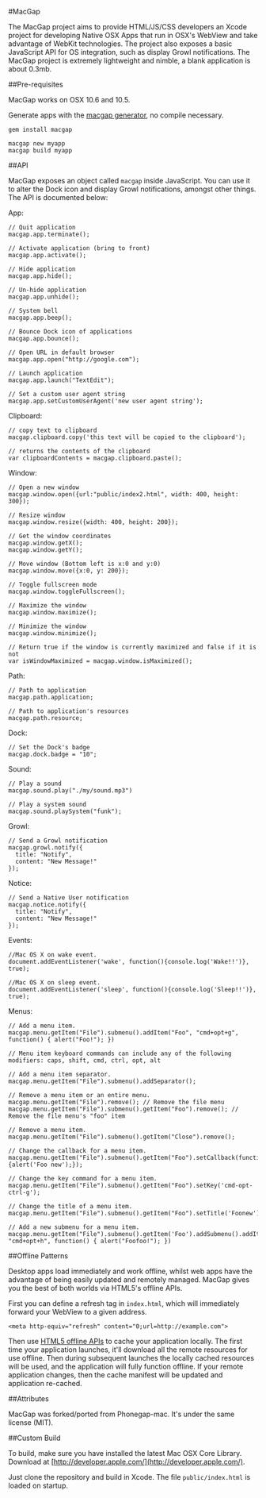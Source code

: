 #MacGap

The MacGap project aims to provide HTML/JS/CSS developers an Xcode project for developing Native OSX Apps that run in OSX's WebView and take advantage of WebKit technologies. The project also exposes a basic JavaScript API for OS integration, such as display Growl notifications. The MacGap project is extremely lightweight and nimble, a blank application is about 0.3mb.

##Pre-requisites

MacGap works on OSX 10.6 and 10.5.

Generate apps with the [macgap generator](http://github.com/maccman/macgap-rb), no compile necessary.

    gem install macgap

    macgap new myapp
    macgap build myapp

##API

MacGap exposes an object called `macgap` inside JavaScript. You can use it to alter the Dock icon and display Growl notifications, amongst other things. The API is documented below:

App:

    // Quit application
    macgap.app.terminate();

    // Activate application (bring to front)
    macgap.app.activate();

    // Hide application
    macgap.app.hide();

    // Un-hide application
    macgap.app.unhide();

    // System bell
    macgap.app.beep();

    // Bounce Dock icon of applications
    macgap.app.bounce();

    // Open URL in default browser
    macgap.app.open("http://google.com");

    // Launch application
    macgap.app.launch("TextEdit");

	// Set a custom user agent string
	macgap.app.setCustomUserAgent('new user agent string');
	
Clipboard:

    // copy text to clipboard
    macgap.clipboard.copy('this text will be copied to the clipboard');

    // returns the contents of the clipboard
    var clipboardContents = macgap.clipboard.paste();

Window:

    // Open a new window
    macgap.window.open({url:"public/index2.html", width: 400, height: 300});

    // Resize window
    macgap.window.resize({width: 400, height: 200});

	// Get the window coordinates
	macgap.window.getX();
	macgap.window.getY();

    // Move window (Bottom left is x:0 and y:0)
    macgap.window.move({x:0, y: 200});

    // Toggle fullscreen mode
    macgap.window.toggleFullscreen();

    // Maximize the window
    macgap.window.maximize();

    // Minimize the window
    macgap.window.minimize();

    // Return true if the window is currently maximized and false if it is not
    var isWindowMaximized = macgap.window.isMaximized();

Path:

    // Path to application
    macgap.path.application;

    // Path to application's resources
    macgap.path.resource;

Dock:

    // Set the Dock's badge
    macgap.dock.badge = "10";

Sound:

    // Play a sound
    macgap.sound.play("./my/sound.mp3")

    // Play a system sound
    macgap.sound.playSystem("funk");

Growl:

    // Send a Growl notification
    macgap.growl.notify({
      title: "Notify",
      content: "New Message!"
    });

Notice:

    // Send a Native User notification
    macgap.notice.notify({
      title: "Notify",
      content: "New Message!"
    });

Events:

    //Mac OS X on wake event.
    document.addEventListener('wake', function(){console.log('Wake!!')}, true);

    //Mac OS X on sleep event.
    document.addEventListener('sleep', function(){console.log('Sleep!!')}, true);
    
Menus:

    // Add a menu item.
    macgap.menu.getItem("File").submenu().addItem("Foo", "cmd+opt+g", function() { alert("Foo!"); })
    
    // Menu item keyboard commands can include any of the following modifiers: caps, shift, cmd, ctrl, opt, alt

    // Add a menu item separator.
	macgap.menu.getItem("File").submenu().addSeparator();

    // Remove a menu item or an entire menu.
    macgap.menu.getItem("File").remove(); // Remove the file menu
    macgap.menu.getItem("File").submenu().getItem("Foo").remove(); // Remove the file menu's "foo" item

	// Remove a menu item.
	macgap.menu.getItem("File").submenu().getItem("Close").remove();
	
	// Change the callback for a menu item.
	macgap.menu.getItem("File").submenu().getItem("Foo").setCallback(function(){alert('Foo new');});

	// Change the key command for a menu item.
	macgap.menu.getItem("File").submenu().getItem("Foo").setKey('cmd-opt-ctrl-g');

	// Change the title of a menu item.
	macgap.menu.getItem("File").submenu().getItem("Foo").setTitle('Foonew');

	// Add a new submenu for a menu item.
	macgap.menu.getItem("File").submenu().getItem('Foo').addSubmenu().addItem("Foofoo", "cmd+opt+h", function() { alert("Foofoo!"); })


##Offline Patterns

Desktop apps load immediately and work offline, whilst web apps have the advantage of being easily updated and remotely managed. MacGap gives you the best of both worlds via HTML5's offline APIs.

First you can define a refresh tag in `index.html`, which will immediately forward your WebView to a given address.

    <meta http-equiv="refresh" content="0;url=http://example.com">

Then use [HTML5 offline APIs](http://www.w3.org/TR/html5/offline.html) to cache your application locally. The first time your application launches, it'll download all the remote resources for use offline. Then during subsequent launches the locally cached resources will be used, and the application will fully function offline. If your remote application changes, then the cache manifest will be updated and application re-cached.

##Attributes

MacGap was forked/ported from Phonegap-mac. It's under the same license (MIT).

##Custom Build

To build, make sure you have installed the latest Mac OSX Core Library. Download at [http://developer.apple.com/](http://developer.apple.com/).

Just clone the repository and build in Xcode. The file `public/index.html` is loaded on startup.